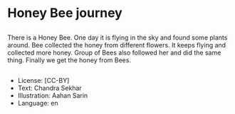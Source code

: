 # Honey Bee journey

##
There is a Honey Bee. One day it is flying in the sky and found some plants around. Bee collected the honey from different flowers. It keeps flying and collected more honey. Group of Bees also followed her and did the same thing. Finally we get the honey from Bees.

##
* License: [CC-BY]
* Text: Chandra Sekhar
* Illustration: Aahan Sarin
* Language: en
